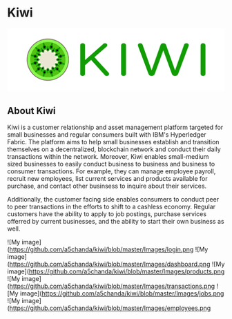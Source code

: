 # Kiwi
![My image](https://github.com/a5chanda/kiwi/blob/master/Images/logo.png)

## About Kiwi 

Kiwi is a customer relationship and asset management platform targeted for small businesses and regular consumers built with IBM's Hyperledger Fabric. The platform aims to help small businesses establish and transition themselves on a decentralized, blockchain network and conduct their daily transactions within the network. Moreover, Kiwi enables small-medium sized businesses to easily conduct business to business and business to consumer transactions. For example, they can manage employee payroll, recruit new employees, list current services and products available for purchase, and contact other businsess to inquire about their services. 

Additionally, the customer facing side enables consumers to conduct peer to peer transactions in the efforts to shift to a cashless economy. Regular customers have the ability to apply to job postings, purchase services offerred by current businesses, and the ability to start their own business as well.

![My image](https://github.com/a5chanda/kiwi/blob/master/Images/login.png
![My image](https://github.com/a5chanda/kiwi/blob/master/Images/dashboard.png
![My image](https://github.com/a5chanda/kiwi/blob/master/Images/products.png
![My image](https://github.com/a5chanda/kiwi/blob/master/Images/transactions.png
![My image](https://github.com/a5chanda/kiwi/blob/master/Images/jobs.png
![My image](https://github.com/a5chanda/kiwi/blob/master/Images/employees.png
